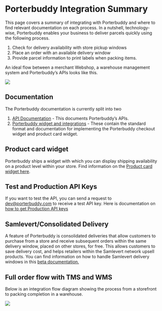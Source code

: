 # Porterbuddy Integration Summary

This page covers a summary of integrating with Porterbuddy and where to find relevant documentation on each process.
In a nutshell, technology-wise, Porterbuddy enables your business to deliver parcels quickly using the following process.

1. Check for delivery availability with store pickup windows
2. Place an order with an available delivery window
3. Provide parcel information to print labels when packing items.

An ideal flow between a merchant Webshop, a warehouse management system and Porterbuddy’s APIs looks like this.

![](https://lh5.googleusercontent.com/E9lNV0Z3srN_CLiZTnPvoLVXQkIgE6i7CNGT2lo4dcHcfved0220XdbxZ7--O2p2UWaseD6Gm3dwCdO2lUbPMpsn_5GbdgAsyXQZPJNCw_ZP427fpe349qjNiDVlH8HozzyQ0vcW)

## Documentation

The Porterbuddy documentation is currently split into two

1. [API Documentation](https://developer.porterbuddy.com/) - This documents Porterbuddy’s APIs.
2. [Porterbuddy widget and integrations](https://widget.porterbuddy.com/) - These contain the standard format and documentation for implementing the Porterbuddy checkout widget and product card widget.

## Product card widget

Porterbuddy ships a widget with which you can display shipping availability on a product level within your store. Find information on the [Product card widget here](https://widget.porterbuddy.com/availability).

## Test and Production API Keys

If you want to test the API, you can send a request to dev@porterbuddy.com to receive a test API key. Here is documentation on [how to get Production API keys](https://developer.porterbuddy.com/#get-an-api-key)

## Samlevert/Consolidated Delivery

A feature of Porterbuddy is consolidated deliveries that allow customers to purchase from a store and receive subsequent orders within the same delivery window, placed on other stores, for free. This allows customers to save delivery cost, and helps retailers within the Samlevert network upsell products.
You can find information on how to handle Samlevert delivery windows in this [beta documentation.](https://pb-docs-v2-staging.herokuapp.com/samlevert-upgrade-guide/)

## Full order flow with TMS and WMS

Below is an integration flow diagram showing the process from a storefront to packing completion in a warehouse.

![](https://lh5.googleusercontent.com/4yXW_hxBmEs3ka_w_cu7tifuvkfgoLxbXPP6VzJ0Bouh6vMNRYQ39kqDbMoa2teEyf1fNhFw_9DeiUN-TbZcIx-tHg1hDIg3YufQByIf3WnPHgiixph_JlPid9mxwhSnxx9khWrU)
